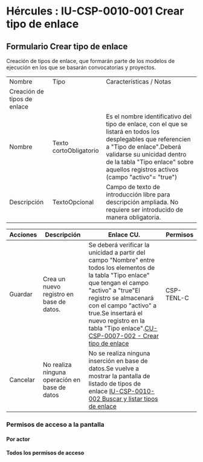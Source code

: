 # Hércules : IU\-CSP\-0010\-001 Crear tipo de enlace



## Formulario Crear tipo de enlace

Creación de tipos de enlace, que formarán parte de los modelos de ejecución en los que se basarán convocatorias y proyectos.



|  | | |
| --- | --- | --- |
| Nombre | Tipo | Características / Notas |
| Creación de tipos de enlace | | |
| Nombre | Texto cortoObligatorio | Es el nombre identificativo del tipo de enlace, con el que se listará en todos los desplegables que referencien a "Tipo de enlace".Deberá validarse su unicidad dentro de la tabla "Tipo enlace" sobre aquellos registros activos (campo "activo"\= "true") |
| Descripción | TextoOpcional | Campo de texto de introducción libre para descripción ampliada. No requiere ser introducido de manera obligatoria. |



| Acciones | Descripción | Enlace CU. | Permisos |
| --- | --- | --- | --- |
| Guardar | Crea un nuevo registro en base de datos. | Se deberá verificar la unicidad a partir del campo "Nombre" entre todos los elementos de la tabla "Tipo enlace" que tengan el campo "activo" a "true"El registro se almacenará con el campo "activo" a true.Se insertará el nuevo registro en la tabla "Tipo enlace".[CU\-CSP\-0007\-002 \- Crear tipo de enlace](/hercules/sgi-sistema-de-gestion-de-investigacion/requisitos-y-analisis-funcional/analisis-funcional-sgi-hercules/csp-modulo-de-convocatorias-ayudas-solicitudes-proyectos-y-contratos-y-grupos-de-investigacion/csp-casos-de-uso/cu-csp-0007-gestion-de-tipos-de-enlace/cu-csp-0007-002-crear-tipo-de-enlace.md "/hercules/sgi-sistema-de-gestion-de-investigacion/requisitos-y-analisis-funcional/analisis-funcional-sgi-hercules/csp-modulo-de-convocatorias-ayudas-solicitudes-proyectos-y-contratos-y-grupos-de-investigacion/csp-casos-de-uso/cu-csp-0007-gestion-de-tipos-de-enlace/cu-csp-0007-002-crear-tipo-de-enlace.md") | CSP\-TENL\-C |
| Cancelar | No realiza ninguna operación en base de datos | No se realiza ninguna inserción en base de datos.Se vuelve a mostrar la pantalla de listado de tipos de enlace [IU\-CSP\-0010\-002 Buscar y listar tipos de enlace](/hercules/sgi-sistema-de-gestion-de-investigacion/requisitos-y-analisis-funcional/analisis-funcional-sgi-hercules/csp-modulo-de-convocatorias-ayudas-solicitudes-proyectos-y-contratos-y-grupos-de-investigacion/csp-interfaz-de-usuario/iu-csp-0010-gestion-de-tipos-de-enlace/iu-csp-0010-002-buscar-y-listar-tipos-de-enlace.md "/hercules/sgi-sistema-de-gestion-de-investigacion/requisitos-y-analisis-funcional/analisis-funcional-sgi-hercules/csp-modulo-de-convocatorias-ayudas-solicitudes-proyectos-y-contratos-y-grupos-de-investigacion/csp-interfaz-de-usuario/iu-csp-0010-gestion-de-tipos-de-enlace/iu-csp-0010-002-buscar-y-listar-tipos-de-enlace.md") |  |

### Permisos de acceso a la pantalla

#### Por actor

#### Todos los permisos de acceso




